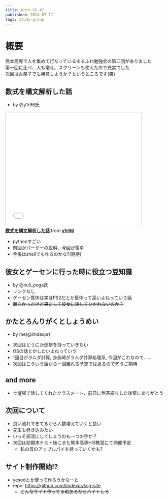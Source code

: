```yaml
---
title: Knct-SG #2
published: 2014-07-11
tags: study-group
---
```

# 概要
熊本高専で人を集めて行なっているゆるふわ勉強会の第二回がありました  
第一回に比べ、人も増え、スクリーンも使えたので充実でした  
次回はお菓子でも用意しようか？というところです(笑)  

## 数式を構文解析した話
* by @y1r96氏

<iframe src="//www.slideshare.net/slideshow/embed_code/36870669" width="427" height="356" frameborder="0" marginwidth="0" marginheight="0" scrolling="no" style="border:1px solid #CCC; border-width:1px 1px 0; margin-bottom:5px; max-width: 100%;" allowfullscreen>
</iframe>
<div style="margin-bottom:5px">
<strong>
<a href="https://www.slideshare.net/ueno122y344u/2-36870669" title="数式を構文解析した話" target="_blank">数式を構文解析した話</a>
</strong> from 
<strong><a href="http://www.slideshare.net/ueno122y344u" target="_blank">y1r96 </a></strong>
</div>

* pythonすごい
* 前回がパーザーの説明、今回が電卓
* 今後はshellでも作るのかな?(期待)

## 彼女とゲーセンに行った時に役立つ豆知識
* by @null_poga氏
* リンクなし
* ゲーセン筐体は実はPS2だとか筐体って高いよねっていう話
* ~~面白かったけど果たして彼女に話してひかれないのか？~~

## かたとろんりがくとしょうめい
* by me(@lmdexpr)

<div style="width: 65%">
<script async class="speakerdeck-embed" data-id="5e7515c0ebcf0131a3ad1ab3eb21a189" data-ratio="1.33333333333333" src="//speakerdeck.com/assets/embed.js"></script>
</div>

* 次回はどうにか進捗を持っていきたい
* OSの話とかしたいよねっていう
* 1回目がラムダ計算, @長崎がラムダ計算処理系, 今回がこれなので……
* 次回はこういう話から一回離れる予定ではあるので乞うご期待

## and more
* 土壇場で話してくれたクラスメート、前日に無茶振りした後輩にありがとう

## 次回について
* 良い流れできてるから人数増えていくと良い
* 先生も巻き込みたい
* いっそ部活にしてしまうのも一つの手か？
* 次回は前期末テスト後にまた熊本高専HI3教室にて開催予定
    * 私の母のアップルパイを持っていくかも?

## サイト制作開始!?
* yesodとか使って作ろうかなーと
* repo: https://github.com/lmdexpr/ksg-site
    * ~~こんなサイト作ってる暇あるならバイトしろ~~
